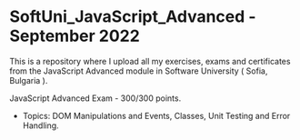 # SoftUni_JavaScript_Advanced - September 2022
This is a repository where I upload all my exercises, exams and certificates from the JavaScript Advanced module in Software University ( Sofia, Bulgaria ).

JavaScript Advanced Exam - 300/300 points.

- Topics: DOM Manipulations and Events, Classes, Unit Testing and Error Handling.
